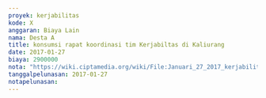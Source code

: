 ```yaml
---
proyek: kerjabilitas
kode: X
anggaran: Biaya Lain
nama: Desta A
title: konsumsi rapat koordinasi tim Kerjabiltas di Kaliurang
date: 2017-01-27
biaya: 2900000
nota: "https://wiki.ciptamedia.org/wiki/File:Januari_27_2017_kerjabilitas_X_katering_koordinasi_tety.JPG"
tanggalpelunasan: 2017-01-27
notapelunasan:
---
```

